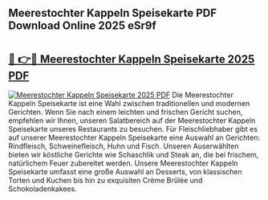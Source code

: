 ## Meerestochter Kappeln Speisekarte PDF Download Online 2025 eSr9f

# <h2><a href="http://gcacpx5.nevu.top/?p=Meerestochter+Kappeln+Speisekarte">🔗 👉🔴 Meerestochter Kappeln Speisekarte 2025 PDF</a></h2>

[![Meerestochter Kappeln Speisekarte 2025 PDF](https://i.imgur.com/dBaPXMq.png)](http://gcacpx5.nevu.top/?p=Meerestochter+Kappeln+Speisekarte)
Die Meerestochter Kappeln Speisekarte ist eine Wahl zwischen traditionellen und modernen Gerichten. Wenn Sie nach einem leichten und frischen Gericht suchen, empfehlen wir Ihnen, unseren Salatbereich auf der Meerestochter Kappeln Speisekarte unseres Restaurants zu besuchen. Für Fleischliebhaber gibt es auf unserer Meerestochter Kappeln Speisekarte eine Auswahl an Gerichten: Rindfleisch, Schweinefleisch, Huhn und Fisch. Unseren Auserwählten bieten wir köstliche Gerichte wie Schaschlik und Steak an, die bei frischem, natürlichem Feuer zubereitet werden. Unsere Meerestochter Kappeln Speisekarte umfasst eine große Auswahl an Desserts, von klassischen Torten und Kuchen bis hin zu exquisiten Crème Brûlée und Schokoladenkakees.
